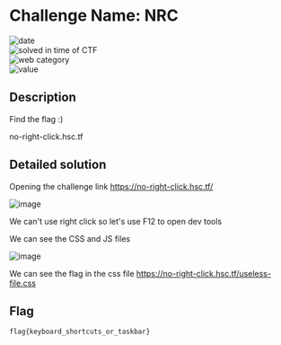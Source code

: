 # Challenge Name: NRC

![date](https://img.shields.io/badge/date-15.06.2021-brightgreen.svg)  
![solved in time of CTF](https://img.shields.io/badge/solved-in%20time%20of%20CTF-brightgreen.svg)   
![web category](https://img.shields.io/badge/category-Web-blueviolet.svg)   
![value](https://img.shields.io/badge/value-107-blue.svg)  


## Description

Find the flag :)

no-right-click.hsc.tf

## Detailed solution

Opening the challenge link https://no-right-click.hsc.tf/

![image](https://user-images.githubusercontent.com/72421091/122646382-bfa9e400-d116-11eb-9475-cf78dd9d342c.png)

We can't use right click so let's use F12 to open dev tools 

We can see the CSS and JS files   

![image](https://user-images.githubusercontent.com/72421091/122646488-46f75780-d117-11eb-928a-e6cafffccdf2.png)  
  
We can see the flag in the css file https://no-right-click.hsc.tf/useless-file.css  



## Flag

```
flag{keyboard_shortcuts_or_taskbar} 
```
